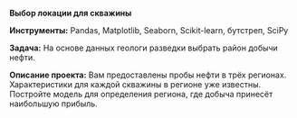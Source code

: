**Выбор локации для скважины**

**Инструменты:** Pandas, Matplotlib, Seaborn, Scikit-learn, бутстреп, SciPy

**Задача:** На основе данных геологи разведки выбрать район добычи нефти.

**Описание проекта:** 
Вам предоставлены пробы нефти в трёх регионах. Характеристики для каждой скважины в регионе уже известны. Постройте модель для определения региона, где добыча принесёт наибольшую прибыль.
